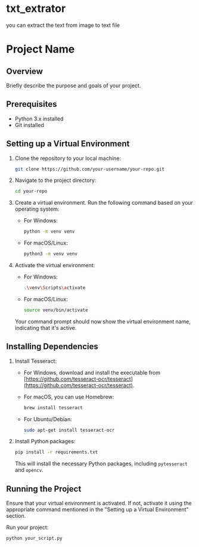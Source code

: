 # txt_extrator
you can extract the text from image to text file
# Project Name

## Overview

Briefly describe the purpose and goals of your project.

## Prerequisites

- Python 3.x installed
- Git installed

## Setting up a Virtual Environment

1. Clone the repository to your local machine:

    ```bash
    git clone https://github.com/your-username/your-repo.git
    ```

2. Navigate to the project directory:

    ```bash
    cd your-repo
    ```

3. Create a virtual environment. Run the following command based on your operating system:

    - For Windows:

        ```bash
        python -m venv venv
        ```

    - For macOS/Linux:

        ```bash
        python3 -m venv venv
        ```

4. Activate the virtual environment:

    - For Windows:

        ```bash
        .\venv\Scripts\activate
        ```

    - For macOS/Linux:

        ```bash
        source venv/bin/activate
        ```

    Your command prompt should now show the virtual environment name, indicating that it's active.

## Installing Dependencies

1. Install Tesseract:

    - For Windows, download and install the executable from [https://github.com/tesseract-ocr/tesseract](https://github.com/tesseract-ocr/tesseract).
    - For macOS, you can use Homebrew:

        ```bash
        brew install tesseract
        ```

    - For Ubuntu/Debian:

        ```bash
        sudo apt-get install tesseract-ocr
        ```

2. Install Python packages:

    ```bash
    pip install -r requirements.txt
    ```

    This will install the necessary Python packages, including `pytesseract` and `opencv`.

## Running the Project

Ensure that your virtual environment is activated. If not, activate it using the appropriate command mentioned in the "Setting up a Virtual Environment" section.

Run your project:

```bash
python your_script.py
